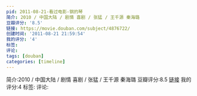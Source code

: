 ```yaml
---
pid: 2011-08-21-看过电影-钢的琴
简介: 2010 / 中国大陆 / 剧情 喜剧 / 张猛 / 王千源 秦海璐
豆瓣评分: '8.5'
链接: https://movie.douban.com/subject/4876722/
创建时间: '2011-08-21 21:59:54'
我的评分: '4'
标签:
评论:
tags: [douban]
categories: [timeline]
---
```

简介:2010 / 中国大陆 / 剧情 喜剧 / 张猛 / 王千源 秦海璐
豆瓣评分:8.5
[链接](https://movie.douban.com/subject/4876722/)
我的评分:4
标签:
评论:
